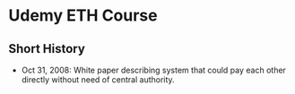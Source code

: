 # Udemy ETH Course

## Short History

- Oct 31, 2008: White paper describing system that could pay each other directly without need of central authority.
